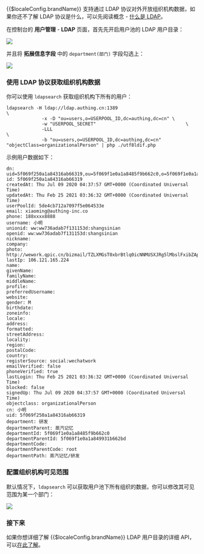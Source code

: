 <IntegrationDetailCard title="使用 LDAP 协议开放组织机构数据（可选）">

{{$localeConfig.brandName}} 支持通过 LDAP 协议对外开放组织机构数据，如果你还不了解 LDAP 协议是什么，可以先阅读概念 - [什么是 LDAP](/concepts/ldap.md)。

在控制台的 **用户管理** - **LDAP** 页面，首先先开启用户池的 LDAP 用户目录：

![](~@imagesZhCn/guides/org/Xnip2021-02-25_14-54-20.png)

并且将 **拓展信息字段** 中的 `department(部门)` 字段勾选上：

![](~@imagesZhCn/guides/org/Xnip2021-02-25_14-53-35.png)

### 使用 LDAP 协议获取组织机构数据

你可以使用 `ldapsearch` 获取组织机构下所有的用户：

```
ldapsearch -H ldap://ldap.authing.cn:1389 						   	  \
			 -x -D "ou=users,o=USERPOOL_ID,dc=authing,dc=cn" \
			 -w "USERPOOL_SECRET"  							 	  \
			 -LLL 													   	  \
			 -b "ou=users,o=USERPOOL_ID,dc=authing,dc=cn" "objectClass=organizationalPerson" | php ./utf8ldif.php
```

示例用户数据如下：

```
dn: uid=5f069f250a1a84316ab66319,ou=5f069f1e0a1a8485f9b662c0,o=5f069f1e0a1a849931b662bd,ou=users,o=5de4cb712a7097f5e064533e,dc=authing,dc=cn
id: 5f069f250a1a84316ab66319
createdAt: Thu Jul 09 2020 04:37:57 GMT+0000 (Coordinated Universal Time)
updatedAt: Thu Feb 25 2021 03:36:32 GMT+0000 (Coordinated Universal Time)
userPoolId: 5de4cb712a7097f5e064533e
email: xiaoming@authing-inc.co
phone: 188xxxx8888
username: 小明
unionid: ww:ww736adab7f131153d:shangsinian
openid: ww:ww736adab7f131153d:shangsinian
nickname: 
company:
photo: http://wework.qpic.cn/bizmail/TZLXMGsT0xbrBtlq0icNNMUSXJRg5lMbslFxibZApC8O2A9ibXibbRVeBg/0
lastIp: 106.121.165.224
name:
givenName:
familyName:
middleName:
profile:
preferredUsername:
website:
gender: M
birthdate:
zoneinfo:
locale:
address:
formatted:
streetAddress:
locality:
region:
postalCode:
country:
registerSource: social:wechatwork
emailVerified: false
phoneVerified: true
lastLogin: Thu Feb 25 2021 03:36:32 GMT+0000 (Coordinated Universal Time)
blocked: false
signedUp: Thu Jul 09 2020 04:37:57 GMT+0000 (Coordinated Universal Time)
objectclass: organizationalPerson
cn: 小明
uid: 5f069f250a1a84316ab66319
department: 研发
departmentParent: 蒸汽记忆
departmentId: 5f069f1e0a1a8485f9b662c0
departmentParentId: 5f069f1e0a1a849931b662bd
departmentCode:
departmentParentCode: root
departmentPath: 蒸汽记忆/研发
```

### 配置组织机构可见范围

默认情况下，`ldapsearch` 可以获取用户池下所有组织的数据，你可以修改其可见范围为某一个部门：

![](~@imagesZhCn/guides/org/Xnip2021-02-25_15-07-47.png)


### 接下来

如果你想详细了解 {{$localeConfig.brandName}} LDAP 用户目录的详细 API，可以[在此了解](/guides/users/ldap-user-directory.md)。 


</IntegrationDetailCard>